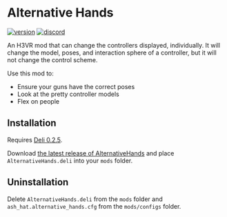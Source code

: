 # Alternative Hands
[![version](https://img.shields.io/github/v/release/ash-hat/AlternativeHands?&label=version&style=flat-square)](https://github.com/ash-hat/AlternativeHands/releases/latest)
[![discord](https://img.shields.io/discord/777351065950879744?label=&logo=discord&logoColor=ffffff&color=7389D8&labelColor=6A7EC2&style=flat-square)](https://discord.gg/g8xeFyt42j)

An H3VR mod that can change the controllers displayed, individually. It will change the model, poses, and interaction sphere of a
controller, but it will not change the control scheme.

Use this mod to: 
- Ensure your guns have the correct poses
- Look at the pretty controller models
- Flex on people

## Installation
Requires [Deli 0.2.5](https://github.com/Deli-Collective/Deli/releases/v0.2.5).

Download [the latest release of AlternativeHands](https://github.com/ash-hat/AlternativeHands/releases/latest) and place `AlternativeHands.deli` into your `mods` folder.

## Uninstallation
Delete `AlternativeHands.deli` from the `mods` folder and `ash_hat.alternative_hands.cfg` from the `mods/configs` folder.
